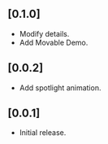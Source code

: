 ## [0.1.0]

* Modify details.
* Add Movable Demo.

## [0.0.2]

* Add spotlight animation.

## [0.0.1]

* Initial release.

